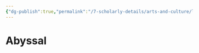 ```yaml
---
{"dg-publish":true,"permalink":"/7-scholarly-details/arts-and-culture/languages/abyssal/","noteIcon":""}
---
```


# Abyssal
